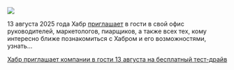 <!--2025-07-22 14:25:57-->
<div class="yb">
  <div class="rss habr"><img src="https://habrastorage.org/getpro/habr/upload_files/a80/293/107/a8029310727db686a82d950d103c7395.png" /><p>13&nbsp;августа 2025&nbsp;года Хабр <a href="https://habr.timepad.ru/event/3474763/?utm_refcode=dcffece1d7008568d091f5acfac835e9350fe8e5" rel="noopener noreferrer nofollow">приглашает</a> в&nbsp;гости в&nbsp;свой офис руководителей, маркетологов, пиарщиков, а&nbsp;также всех тех, кому интересно ближе познакомиться с&nbsp;Хабром и его возможностями, узнать... <p class="titl"><a href="https://habr.com/ru/news/929968/?utm_source=habrahabr&utm_medium=rss&utm_campaign=929968">Хабр приглашает компании в гости 13 августа на бесплатный тест-драйв</a></p></div>
</div>
